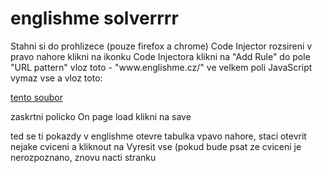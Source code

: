 # englishme solverrrr
 Stahni si do prohlizece (pouze firefox a chrome) Code Injector rozsireni
 v pravo nahore klikni na ikonku Code Injectora
 klikni na "Add Rule"
 do pole "URL pattern" vloz toto - "www\.englishme\.cz\/"
 ve velkem poli JavaScript vymaz vse a vloz toto:
 
 [tento soubor](englishme-solverrrr/solver.js)
 
 zaskrtni policko On page load
 klikni na save
 
 ted se ti pokazdy v englishme otevre tabulka vpavo nahore, staci otevrit nejake cviceni a kliknout na Vyresit vse (pokud bude psat ze cviceni je nerozpoznano, znovu nacti stranku
